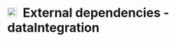 # <img src="https://prince.lcsb.uni.lu/img/icon_dataIntegration.png" height="22px">&nbsp;&nbsp;External dependencies - dataIntegration
